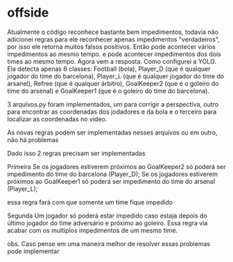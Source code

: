 # offside
 
Atualmente o código reconhece bastante bem impedimentos, todavia não adicionei regras para ele reconhecer apenas impedimentos "verdadeiros", por isso ele retorna muitos falsos positivos.
Então pode acontecer vários impedimentos ao mesmo tempo. e pode acontecer impedimentos dos dois times ao mesmo tempo.
Agora vem a resposta. Como configurei a YOLO.
Ela detecta apenas 6 classes: Football (bola), Player_D (que é qualquer jogador do time do barcelona), Player_L (que é qualquer jogador do time do arsanel), Refree (que é qualquer árbitro), GoalKeeper2 (que é o goleiro do time do arsenal) e GoalKeeper1 (que é o goleiro do time do barcelona).

3 arquivos.py foram implementados, um para corrigir a perspectiva, outro para encontrar as coordenadas dos jodadores e da bola e o terceiro para localizar as coordenadas no vídeo.

As novas regras podem ser implementadas nesses arquivos ou em outro, não há problemas

Dado isso 2 regras precisam ser implementadas

Primeira
Se os jogadores estiverem próximos ao GoalKeeper2 só poderá ser impedimento do time do barcelona (Player_D); 
Se os jogadores estiverem próximos ao GoalKeeper1 só poderá ser impedimento do time do arsenal (Player_L); 

essa regra fará com que somente um time fique impedido

Segunda
Um jogador só poderá estar impedido caso estaja depois do último jogador do time adversário e próximo ao goleiro. 
Essa regra via acabar com os multiplos impedimentos de um mesmo time.  


obs. Caso pense em uma maneira melhor de resolver essas problemas pode implementar

  
